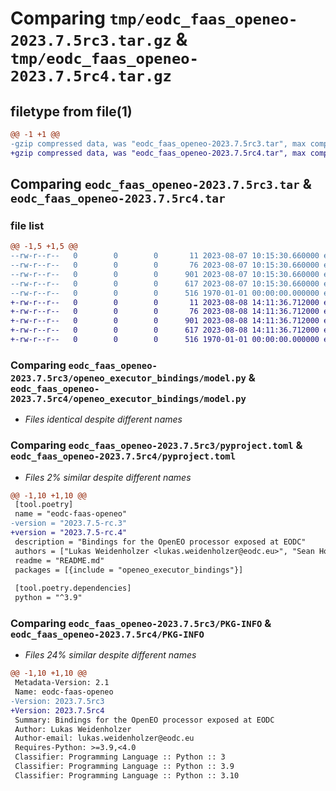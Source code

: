 # Comparing `tmp/eodc_faas_openeo-2023.7.5rc3.tar.gz` & `tmp/eodc_faas_openeo-2023.7.5rc4.tar.gz`

## filetype from file(1)

```diff
@@ -1 +1 @@
-gzip compressed data, was "eodc_faas_openeo-2023.7.5rc3.tar", max compression
+gzip compressed data, was "eodc_faas_openeo-2023.7.5rc4.tar", max compression
```

## Comparing `eodc_faas_openeo-2023.7.5rc3.tar` & `eodc_faas_openeo-2023.7.5rc4.tar`

### file list

```diff
@@ -1,5 +1,5 @@
--rw-r--r--   0        0        0       11 2023-08-07 10:15:30.660000 eodc_faas_openeo-2023.7.5rc3/README.md
--rw-r--r--   0        0        0       76 2023-08-07 10:15:30.660000 eodc_faas_openeo-2023.7.5rc3/openeo_executor_bindings/__init__.py
--rw-r--r--   0        0        0      901 2023-08-07 10:15:30.660000 eodc_faas_openeo-2023.7.5rc3/openeo_executor_bindings/model.py
--rw-r--r--   0        0        0      617 2023-08-07 10:15:30.660000 eodc_faas_openeo-2023.7.5rc3/pyproject.toml
--rw-r--r--   0        0        0      516 1970-01-01 00:00:00.000000 eodc_faas_openeo-2023.7.5rc3/PKG-INFO
+-rw-r--r--   0        0        0       11 2023-08-08 14:11:36.712000 eodc_faas_openeo-2023.7.5rc4/README.md
+-rw-r--r--   0        0        0       76 2023-08-08 14:11:36.712000 eodc_faas_openeo-2023.7.5rc4/openeo_executor_bindings/__init__.py
+-rw-r--r--   0        0        0      901 2023-08-08 14:11:36.712000 eodc_faas_openeo-2023.7.5rc4/openeo_executor_bindings/model.py
+-rw-r--r--   0        0        0      617 2023-08-08 14:11:36.712000 eodc_faas_openeo-2023.7.5rc4/pyproject.toml
+-rw-r--r--   0        0        0      516 1970-01-01 00:00:00.000000 eodc_faas_openeo-2023.7.5rc4/PKG-INFO
```

### Comparing `eodc_faas_openeo-2023.7.5rc3/openeo_executor_bindings/model.py` & `eodc_faas_openeo-2023.7.5rc4/openeo_executor_bindings/model.py`

 * *Files identical despite different names*

### Comparing `eodc_faas_openeo-2023.7.5rc3/pyproject.toml` & `eodc_faas_openeo-2023.7.5rc4/pyproject.toml`

 * *Files 2% similar despite different names*

```diff
@@ -1,10 +1,10 @@
 [tool.poetry]
 name = "eodc-faas-openeo"
-version = "2023.7.5-rc.3"
+version = "2023.7.5-rc.4"
 description = "Bindings for the OpenEO processor exposed at EODC"
 authors = ["Lukas Weidenholzer <lukas.weidenholzer@eodc.eu>", "Sean Hoyal <sean.hoyal@eodc.eu>", "Valentina Hutter <valentina.hutter@eodc.eu>"]
 readme = "README.md"
 packages = [{include = "openeo_executor_bindings"}]
 
 [tool.poetry.dependencies]
 python = "^3.9"
```

### Comparing `eodc_faas_openeo-2023.7.5rc3/PKG-INFO` & `eodc_faas_openeo-2023.7.5rc4/PKG-INFO`

 * *Files 24% similar despite different names*

```diff
@@ -1,10 +1,10 @@
 Metadata-Version: 2.1
 Name: eodc-faas-openeo
-Version: 2023.7.5rc3
+Version: 2023.7.5rc4
 Summary: Bindings for the OpenEO processor exposed at EODC
 Author: Lukas Weidenholzer
 Author-email: lukas.weidenholzer@eodc.eu
 Requires-Python: >=3.9,<4.0
 Classifier: Programming Language :: Python :: 3
 Classifier: Programming Language :: Python :: 3.9
 Classifier: Programming Language :: Python :: 3.10
```


